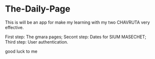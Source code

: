 # The-Daily-Page

This is will be an app for make my learning with my two CHAVRUTA very effective.

First step: 
  The gmara pages;
Secont step: 
  Dates for SIUM MASECHET;
Third step:
  User authentication.
  
good luck to me
